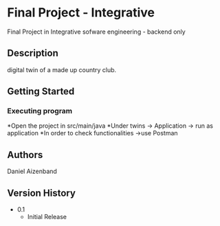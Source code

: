 # Final Project - Integrative

Final Project in Integrative sofware engineering - backend only

## Description

digital twin of a made up country club.

## Getting Started

### Executing program

*Open the project in src/main/java
*Under twins -> Application -> run as application
*In order to check functionalities ->use Postman


## Authors

Daniel Aizenband

## Version History

* 0.1
    * Initial Release
